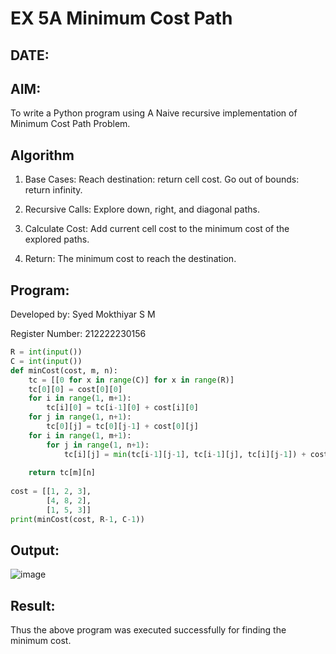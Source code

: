 # EX 5A Minimum Cost Path
## DATE:
## AIM:
To write a Python program using A Naive recursive implementation of Minimum Cost Path Problem.




## Algorithm
1. Base Cases: Reach destination: return cell cost. Go out of bounds: return infinity.

2. Recursive Calls: Explore down, right, and diagonal paths.

3. Calculate Cost: Add current cell cost to the minimum cost of the explored paths.

4. Return: The minimum cost to reach the destination.
## Program:
Developed by: Syed Mokthiyar S M

Register Number:  212222230156

```python
R = int(input())
C = int(input())
def minCost(cost, m, n):
    tc = [[0 for x in range(C)] for x in range(R)]
    tc[0][0] = cost[0][0]
    for i in range(1, m+1):
        tc[i][0] = tc[i-1][0] + cost[i][0]
    for j in range(1, n+1):
        tc[0][j] = tc[0][j-1] + cost[0][j]
    for i in range(1, m+1):
        for j in range(1, n+1):
            tc[i][j] = min(tc[i-1][j-1], tc[i-1][j], tc[i][j-1]) + cost[i][j]
 
    return tc[m][n]
 
cost = [[1, 2, 3],
        [4, 8, 2],
        [1, 5, 3]]
print(minCost(cost, R-1, C-1))

```

## Output:
![image](https://github.com/user-attachments/assets/4789c35a-dc8b-4b75-aa37-4e8ac48e7172)



## Result:
Thus the above program was executed successfully for finding the minimum cost.
